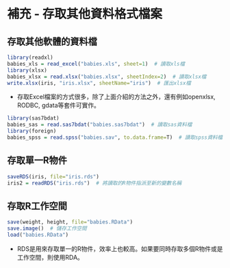 補充 - 存取其他資料格式檔案
================

存取其他軟體的資料檔
--------------------

``` r
library(readxl)
babies_xls = read_excel("babies.xls", sheet=1)  # 讀取xls檔
library(xlsx)
babies_xlsx = read.xlsx("babies.xlsx", sheetIndex=2)  # 讀取xlsx檔
write.xlsx(iris, "iris.xlsx", sheetName="iris")  # 匯出xlsx檔
```

-   存取Excel檔案的方式很多，除了上面介紹的方法之外，還有例如openxlsx, RODBC, gdata等套件可實作。

``` r
library(sas7bdat)
babies_sas = read.sas7bdat("babies.sas7bdat")  # 讀取sas資料檔
library(foreign)
babies_spss = read.spss("babies.sav", to.data.frame=T)  # 讀取spss資料檔
```

存取單一R物件
-------------

``` r
saveRDS(iris, file="iris.rds")
iris2 = readRDS("iris.rds")  # 將讀取的R物件指派至新的變數名稱
```

存取R工作空間
-------------

``` r
save(weight, height, file="babies.RData")
save.image()  # 儲存工作空間
load("babies.RData")
```

-   RDS是用來存取單一的R物件，效率上也較高。如果要同時存取多個R物件或是工作空間，則使用RDA。

